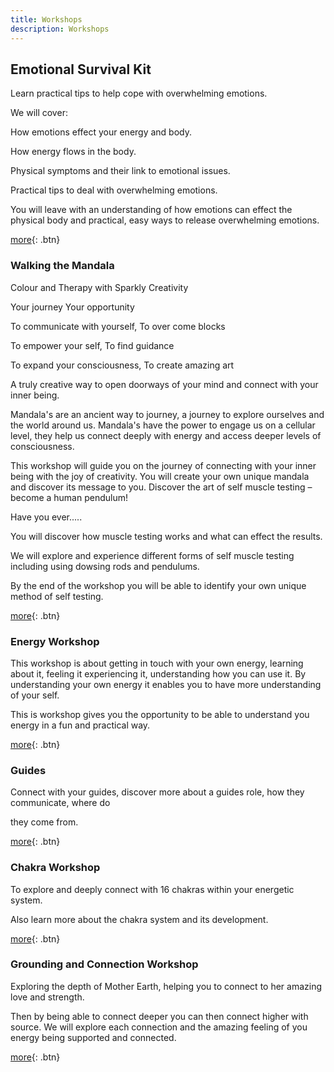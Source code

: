 ```yaml
---
title: Workshops
description: Workshops
---
```

## Emotional Survival Kit

Learn practical tips to help cope with overwhelming emotions.

We will cover:

How emotions effect your energy and body.

How energy flows in the body.

Physical symptoms and their link to emotional issues.

Practical tips to deal with overwhelming emotions.

You will leave with an understanding of how emotions can effect the physical body and practical,
easy ways to release overwhelming emotions.

[more](/posts/emotional-survival-kit/){: .btn}

### Walking the Mandala

Colour and Therapy with Sparkly Creativity

Your journey Your opportunity

To communicate with yourself, To over come blocks

To empower your self, To find guidance

To expand your consciousness, To create amazing art

A truly creative way to open doorways of your mind and
connect with your inner being.

Mandala's are an ancient way to journey, a journey to explore ourselves and the world around
us. Mandala's have the power to engage us on a cellular level, they help us connect deeply with
energy and access deeper levels of consciousness.

This workshop will guide you on the journey of connecting with your inner being with the joy of
creativity. You will create your own unique mandala and discover its message to you.
Discover the art of self muscle testing – become a human pendulum!

Have you ever.....

You will discover how muscle testing works and what can effect the results.

We will explore and experience different forms of self muscle testing including using dowsing
rods and pendulums.

By the end of the workshop you will be able to identify your own unique method of self testing.

[more](/posts/walking-the-mandala/){: .btn}

### Energy Workshop

This workshop is about getting in touch with your own energy, learning about it, feeling it
experiencing it, understanding how you can use it. By understanding your own energy it enables
you to have more understanding of your self.

This is workshop gives you the opportunity to be able to understand you energy in a fun and
practical way.

[more](/posts/energy-workshop/){: .btn}

### Guides

Connect with your guides, discover more about a guides role, how they communicate, where do

they come from.

[more](/posts/guides-workshop/){: .btn}

### Chakra Workshop

To explore and deeply connect with 16 chakras within your energetic system.

Also learn more about the chakra system and its development.

[more](/posts/chakra-workshop/){: .btn}

### Grounding and Connection Workshop

Exploring the depth of Mother Earth, helping you to connect to her amazing love and strength.

Then by being able to connect deeper you can then connect higher with source.
We will explore each connection and the amazing feeling of you energy being supported and
connected.

[more](/posts/grounding-and-connection-workshop/){: .btn}

